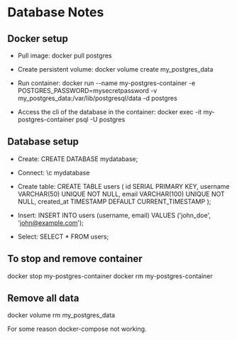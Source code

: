 # Database Notes
## Docker setup
- Pull image:
  docker pull postgres
  
- Create persistent volume:
  docker volume create my_postgres_data
  
- Run container:
  docker run --name my-postgres-container -e POSTGRES_PASSWORD=mysecretpassword -v my_postgres_data:/var/lib/postgresql/data -d postgres
  
- Access the cli of the database in the container:
  docker exec -it my-postgres-container psql -U postgres

## Database setup
- Create:
  CREATE DATABASE mydatabase;
  
- Connect:
  \c mydatabase
  
- Create table:
  CREATE TABLE users (
      id SERIAL PRIMARY KEY,
      username VARCHAR(50) UNIQUE NOT NULL,
      email VARCHAR(100) UNIQUE NOT NULL,
      created_at TIMESTAMP DEFAULT CURRENT_TIMESTAMP
  );
  
- Insert:
  INSERT INTO users (username, email) VALUES ('john_doe', 'john@example.com');
  
- Select:
  SELECT * FROM users;

## To stop and remove container
docker stop my-postgres-container
docker rm my-postgres-container

## Remove all data
docker volume rm my_postgres_data

For some reason docker-compose not working.
